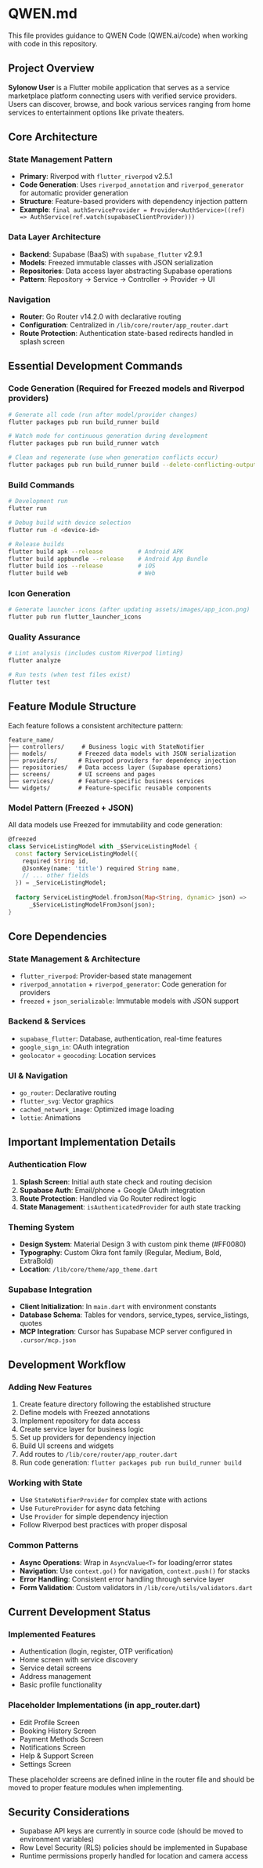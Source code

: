 # QWEN.md

This file provides guidance to QWEN Code (QWEN.ai/code) when working with code in this repository.

## Project Overview

**Sylonow User** is a Flutter mobile application that serves as a service marketplace platform connecting users with verified service providers. Users can discover, browse, and book various services ranging from home services to entertainment options like private theaters.

## Core Architecture

### State Management Pattern
- **Primary**: Riverpod with `flutter_riverpod` v2.5.1
- **Code Generation**: Uses `riverpod_annotation` and `riverpod_generator` for automatic provider generation
- **Structure**: Feature-based providers with dependency injection pattern
- **Example**: `final authServiceProvider = Provider<AuthService>((ref) => AuthService(ref.watch(supabaseClientProvider)))`

### Data Layer Architecture
- **Backend**: Supabase (BaaS) with `supabase_flutter` v2.9.1
- **Models**: Freezed immutable classes with JSON serialization
- **Repositories**: Data access layer abstracting Supabase operations
- **Pattern**: Repository → Service → Controller → Provider → UI

### Navigation
- **Router**: Go Router v14.2.0 with declarative routing
- **Configuration**: Centralized in `/lib/core/router/app_router.dart`
- **Route Protection**: Authentication state-based redirects handled in splash screen

## Essential Development Commands

### Code Generation (Required for Freezed models and Riverpod providers)
```bash
# Generate all code (run after model/provider changes)
flutter packages pub run build_runner build

# Watch mode for continuous generation during development
flutter packages pub run build_runner watch

# Clean and regenerate (use when generation conflicts occur)
flutter packages pub run build_runner build --delete-conflicting-outputs
```

### Build Commands
```bash
# Development run
flutter run

# Debug build with device selection
flutter run -d <device-id>

# Release builds
flutter build apk --release          # Android APK
flutter build appbundle --release    # Android App Bundle
flutter build ios --release          # iOS
flutter build web                    # Web
```

### Icon Generation
```bash
# Generate launcher icons (after updating assets/images/app_icon.png)
flutter pub run flutter_launcher_icons
```

### Quality Assurance
```bash
# Lint analysis (includes custom Riverpod linting)
flutter analyze

# Run tests (when test files exist)
flutter test
```

## Feature Module Structure

Each feature follows a consistent architecture pattern:

```
feature_name/
├── controllers/     # Business logic with StateNotifier
├── models/         # Freezed data models with JSON serialization
├── providers/      # Riverpod providers for dependency injection
├── repositories/   # Data access layer (Supabase operations)
├── screens/        # UI screens and pages
├── services/       # Feature-specific business services
└── widgets/        # Feature-specific reusable components
```

### Model Pattern (Freezed + JSON)
All data models use Freezed for immutability and code generation:
```dart
@freezed
class ServiceListingModel with _$ServiceListingModel {
  const factory ServiceListingModel({
    required String id,
    @JsonKey(name: 'title') required String name,
    // ... other fields
  }) = _ServiceListingModel;
  
  factory ServiceListingModel.fromJson(Map<String, dynamic> json) => 
      _$ServiceListingModelFromJson(json);
}
```

## Core Dependencies

### State Management & Architecture
- `flutter_riverpod`: Provider-based state management
- `riverpod_annotation` + `riverpod_generator`: Code generation for providers
- `freezed` + `json_serializable`: Immutable models with JSON support

### Backend & Services
- `supabase_flutter`: Database, authentication, real-time features
- `google_sign_in`: OAuth integration
- `geolocator` + `geocoding`: Location services

### UI & Navigation
- `go_router`: Declarative routing
- `flutter_svg`: Vector graphics
- `cached_network_image`: Optimized image loading
- `lottie`: Animations

## Important Implementation Details

### Authentication Flow
1. **Splash Screen**: Initial auth state check and routing decision
2. **Supabase Auth**: Email/phone + Google OAuth integration
3. **Route Protection**: Handled via Go Router redirect logic
4. **State Management**: `isAuthenticatedProvider` for auth state tracking

### Theming System
- **Design System**: Material Design 3 with custom pink theme (#FF0080)
- **Typography**: Custom Okra font family (Regular, Medium, Bold, ExtraBold)
- **Location**: `/lib/core/theme/app_theme.dart`

### Supabase Integration
- **Client Initialization**: In `main.dart` with environment constants
- **Database Schema**: Tables for vendors, service_types, service_listings, quotes
- **MCP Integration**: Cursor has Supabase MCP server configured in `.cursor/mcp.json`

## Development Workflow

### Adding New Features
1. Create feature directory following the established structure
2. Define models with Freezed annotations
3. Implement repository for data access
4. Create service layer for business logic
5. Set up providers for dependency injection
6. Build UI screens and widgets
7. Add routes to `/lib/core/router/app_router.dart`
8. Run code generation: `flutter packages pub run build_runner build`

### Working with State
- Use `StateNotifierProvider` for complex state with actions
- Use `FutureProvider` for async data fetching
- Use `Provider` for simple dependency injection
- Follow Riverpod best practices with proper disposal

### Common Patterns
- **Async Operations**: Wrap in `AsyncValue<T>` for loading/error states
- **Navigation**: Use `context.go()` for navigation, `context.push()` for stacks
- **Error Handling**: Consistent error handling through service layer
- **Form Validation**: Custom validators in `/lib/core/utils/validators.dart`

## Current Development Status

### Implemented Features
- Authentication (login, register, OTP verification)
- Home screen with service discovery
- Service detail screens
- Address management
- Basic profile functionality

### Placeholder Implementations (in app_router.dart)
- Edit Profile Screen
- Booking History Screen  
- Payment Methods Screen
- Notifications Screen
- Help & Support Screen
- Settings Screen

These placeholder screens are defined inline in the router file and should be moved to proper feature modules when implementing.

## Security Considerations

- Supabase API keys are currently in source code (should be moved to environment variables)
- Row Level Security (RLS) policies should be implemented in Supabase
- Runtime permissions properly handled for location and camera access

